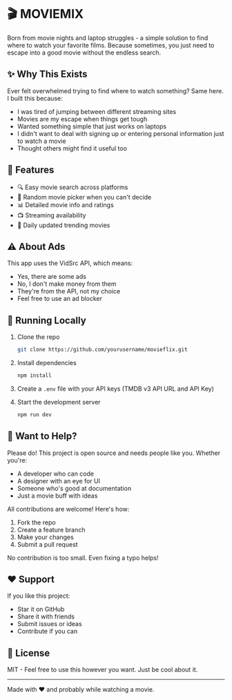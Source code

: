 # 🎬 MOVIEMIX

Born from movie nights and laptop struggles - a simple solution to find where to watch your favorite films. Because sometimes, you just need to escape into a good movie without the endless search.

## ✨ Why This Exists

Ever felt overwhelmed trying to find where to watch something? Same here. I built this because:
- I was tired of jumping between different streaming sites
- Movies are my escape when things get tough
- Wanted something simple that just works on laptops
- I didn't want to deal with signing up or entering personal information just to watch a movie
- Thought others might find it useful too

## 🎯 Features

- 🔍 Easy movie search across platforms
- 🎲 Random movie picker when you can't decide
- 📊 Detailed movie info and ratings
- 📺 Streaming availability
- 🔄 Daily updated trending movies

## ⚠️ About Ads

This app uses the VidSrc API, which means:
- Yes, there are some ads
- No, I don't make money from them
- They're from the API, not my choice
- Feel free to use an ad blocker

## 🚀 Running Locally

1. Clone the repo
   ```bash
   git clone https://github.com/yourusername/movieflix.git
   ```

2. Install dependencies
   ```bash
   npm install
   ```

3. Create a `.env` file with your API keys (TMDB v3 API URL and API Key)

4. Start the development server
   ```bash
   npm run dev
   ```

## 👥 Want to Help?

Please do! This project is open source and needs people like you. Whether you're:
- A developer who can code
- A designer with an eye for UI
- Someone who's good at documentation
- Just a movie buff with ideas

All contributions are welcome! Here's how:
1. Fork the repo
2. Create a feature branch
3. Make your changes
4. Submit a pull request

No contribution is too small. Even fixing a typo helps!

## ❤️ Support

If you like this project:
- Star it on GitHub
- Share it with friends
- Submit issues or ideas
- Contribute if you can

## 📝 License

MIT - Feel free to use this however you want. Just be cool about it.

---

Made with ❤️ and probably while watching a movie.
